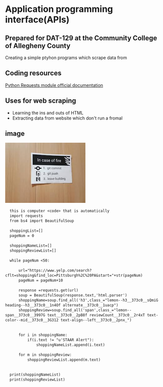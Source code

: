 # Application programming interface(APIs)
## Prepared for DAT-129 at the Community College of Allegheny County

Creating a simple ptyhon programs which scrape data from

## Coding resources
[Python Requests module official documentation](http://docs.python-requests.org/en/master/)

## Uses for web scraping
* Learning the ins and outs of HTML
* Extracting data from website which don't run a fromal 

## image
![git](git.jpg)

      this is computer <code> that is automatically
      import requests
      from bs4 import BeautifulSoup

      shoppingList=[]
      pageNum = 0

      shoppingNameList=[]
      shoppingReviewList=[]

      while pageNum <50:

          url="https://www.yelp.com/search?cflt=shopping&find_loc=Pittsburgh%2C%20PA&start="+str(pageNum)
          pageNum = pageNum+10

          response =requests.get(url)
          soup = BeautifulSoup(response.text,'html.parser')
          shoppingName=soup.find_all('h3',class_="lemon--h3__373c0__sQmiG heading--h3__373c0__1n4Of alternate__373c0__1uacp")
          shoppingReview=soup.find_all('span',class_="lemon--span__373c0__3997G text__373c0__2pB8f reviewCount__373c0__2r4xT text-color--mid__373c0__3G312 text-align--left__373c0__2pnx_")


          for i in shoppingName:
              if(i.text != "u'STAAR Alert"):
                  shoppingNameList.append(i.text)

          for m in shoppingReview:
              shoppingReviewList.append(m.text)


      print(shoppingNameList)
      print(shoppingReviewList)
